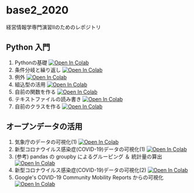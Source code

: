 # base2_2020
経営情報学専門演習Ⅱのためのレポジトリ

## Python 入門
1. Pythonの基礎 [![Open In Colab](https://colab.research.google.com/assets/colab-badge.svg)](https://colab.research.google.com/github/ymuto0302/base2_2020/blob/master/base2_python1.ipynb)
1. 条件分岐と繰り返し [![Open In Colab](https://colab.research.google.com/assets/colab-badge.svg)](https://colab.research.google.com/github/ymuto0302/base2_2020/blob/master/base2_python2.ipynb)
1. 例外 [![Open In Colab](https://colab.research.google.com/assets/colab-badge.svg)](https://colab.research.google.com/github/ymuto0302/base2_2020/blob/master/base2_python3.ipynb)
1. 組込型の活用 [![Open In Colab](https://colab.research.google.com/assets/colab-badge.svg)](https://colab.research.google.com/github/ymuto0302/base2_2020/blob/master/base2_python4.ipynb)
1. 自前の関数を作る [![Open In Colab](https://colab.research.google.com/assets/colab-badge.svg)](https://colab.research.google.com/github/ymuto0302/base2_2020/blob/master/base2_python5.ipynb)
1. テキストファイルの読み書き [![Open In Colab](https://colab.research.google.com/assets/colab-badge.svg)](https://colab.research.google.com/github/ymuto0302/base2_2020/blob/master/base2_python6.ipynb)
1. 自前のクラスを作る [![Open In Colab](https://colab.research.google.com/assets/colab-badge.svg)](https://colab.research.google.com/github/ymuto0302/base2_2020/blob/master/base2_python7.ipynb)

## オープンデータの活用
1. 気象庁のデータの可視化(1) [![Open In Colab](https://colab.research.google.com/assets/colab-badge.svg)](https://github.com/ymuto0302/base2_2020/blob/master/opendata1.ipynb)
1. 新型コロナウイルス感染症(COVID-19)データの可視化(1) [![Open In Colab](https://colab.research.google.com/assets/colab-badge.svg)](https://github.com/ymuto0302/base2_2020/blob/master/opendata2.ipynb)
1. (参考) pandas の groupby によるグルーピング ＆ 統計量の算出 [![Open In Colab](https://colab.research.google.com/assets/colab-badge.svg)](https://github.com/ymuto0302/base2_2020/blob/master/pandas_groupby.ipynb)
1. 新型コロナウイルス感染症(COVID-19)データの可視化(2) [![Open In Colab](https://colab.research.google.com/assets/colab-badge.svg)](https://github.com/ymuto0302/base2_2020/blob/master/opendata3.ipynb)
1. Google's COVID-19 Community Mobility Reports からの可視化 [![Open In Colab](https://colab.research.google.com/assets/colab-badge.svg)](https://github.com/ymuto0302/base2_2020/blob/master/opendata4.ipynb)
